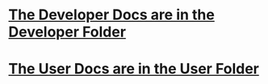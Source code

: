 # [The Developer Docs are in the Developer Folder](https://github.com/abhixdd/whatsappbot/blob/main/developer/README.md)

# [The User Docs are in the User Folder](https://github.com/abhixdd/whatsappbot/blob/main/user/README.md)
